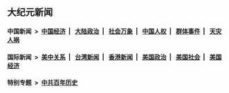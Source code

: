 ## 大纪元新闻

#### 中国新闻 &nbsp;>&nbsp; [中国经济](indexes/ncid283/README.md?05070845) &nbsp;| &nbsp; [大陆政治](indexes/ncid277/README.md?05070845) &nbsp;| &nbsp; [社会万象](indexes/ncid282/README.md?05070845) &nbsp;| &nbsp; [中国人权](indexes/ncid278/README.md?05070845) &nbsp;| &nbsp; [群体事件](indexes/ncid279/README.md?05070845) &nbsp;| &nbsp; [天灾人祸](indexes/ncid280/README.md?05070845)

#### 国际新闻 &nbsp;>&nbsp; [美中关系](indexes/nf1412576/README.md?05070845) &nbsp;| &nbsp; [台湾新闻](indexes/ncid1349361/README.md?05070845) &nbsp;| &nbsp; [香港新闻](indexes/ncid1349362/README.md?05070845) &nbsp;| &nbsp; [美国政治](indexes/ncid1078159/README.md?05070845) &nbsp;| &nbsp; [美国社会](indexes/ncid1078160/README.md?05070845) &nbsp;| &nbsp; [美国经济](indexes/ncid1078158/README.md?05070845)

#### 特别专题 &nbsp;>&nbsp; [中共百年历史](https://github.com/easy2view/epoch-special/blob/master/README.md?05070845)  
